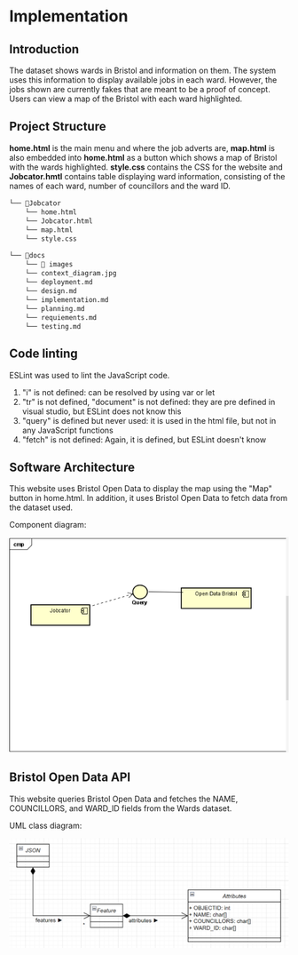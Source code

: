 # Implementation

## Introduction
The dataset shows wards in Bristol and information on them. The system uses this information to display available jobs in each ward. However, the jobs shown are currently fakes that are meant to be a proof of concept. Users can view a map of the Bristol with each ward highlighted.

## Project Structure
**home.html** is the main menu and where the job adverts are, **map.html** is also embedded into **home.html** as a button which shows a map of Bristol with the wards highlighted. **style.css** contains the CSS for the website and **Jobcator.hmtl** contains table displaying ward information, consisting of the names of each ward, number of councillors and the ward ID.
```
└── 📁Jobcator
    └── home.html
    └── Jobcator.html
    └── map.html
    └── style.css
```

```
└── 📁docs
    └── 📁 images
    └── context_diagram.jpg
    └── deployment.md
    └── design.md
    └── implementation.md
    └── planning.md
    └── requiements.md
    └── testing.md
```

## Code linting

ESLint was used to lint the JavaScript code.

1. "i" is not defined: can be resolved by using var or let
2. "tr" is not defined, "document" is not defined: they are pre defined in visual studio, but ESLint does not know this
3. "query" is defined but never used: it is used in the html file, but not in any JavaScript functions
4. "fetch" is not defined: Again, it is defined, but ESLint doesn't know

## Software Architecture

This website uses Bristol Open Data to display the map using the "Map" button in home.html. In addition, it uses Bristol Open Data to fetch data from the dataset used.

Component diagram:

![Insert your component Diagram here](images/Component_Diagram_Jobcator_App.png)

## Bristol Open Data API

This website queries Bristol Open Data and fetches the NAME, COUNCILLORS, and WARD_ID fields from the Wards dataset.

UML class diagram:

![UML Class diagrams representing JSON query results](images/class_diagram.png)
